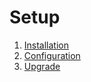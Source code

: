 # Setup

1. [Installation](Installation.md)
2. [Configuration](Configuration.md)
3. [Upgrade](Upgrade.md)

